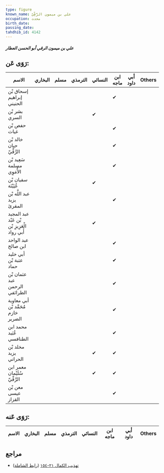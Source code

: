 ```yaml
---
type: figure
known_name: علي بن ميمون الرَّقِّيّ
occupation: محدث
birth_date:
passing_date:
tahdhib_id: 4142
---
```

##### علي بن ميمون الرقي أبو الحسن العطار

## رَوَى عَن:
| الاسم                                         | البخاري | مسلم | الترمذي | النسائي | ابن ماجه | أبي داود | Others |
| --------------------------------------------- | ------- | ---- | ------- | ------- | -------- | -------- | ------ |
| إسحاق بْن إبراهيم الحنيني                     |         |      |         |         | ✔        |          |        |
| بشر بْن السري                                 |         |      |         | ✔       |          |          |        |
| حفص بْن غياث                                  |         |      |         |         | ✔        |          |        |
| خالد بْن حيان الرَّقِّيّ                      |         |      |         |         | ✔        |          |        |
| سَعِيد بْن مسلمة الأُمَوِي                    |         |      |         |         | ✔        |          |        |
| سفيان بْن عُيَيْنَة                           |         |      |         | ✔       |          |          |        |
| عبد اللَّه بْن يزيد المقرئ                    |         |      |         |         | ✔        |          |        |
| عبد المجيد بْن عَبْد الْعَزِيزِ بْن أَبي رواد |         |      |         | ✔       |          |          |        |
| عبد الواحد ابن صالح                           |         |      |         |         | ✔        |          |        |
| أبي خليد عتبة بْن حماد                        |         |      |         |         | ✔        |          |        |
| عثمان بْن عبد الرحمن الطرائفي                 |         |      |         |         | ✔        |          |        |
| أبي معاوية مُحَمَّد بْن خازم الضرير           |         |      |         |         | ✔        |          |        |
| محمد ابن عُبَيد الطنافسي                      |         |      |         |         | ✔        |          |        |
| مخلد بْن يزيد الحراني                         |         |      |         | ✔       | ✔        |          |        |
| معمر ابن سُلَيْمان الرَّقِّيّ                 |         |      |         | ✔       | ✔        |          |        |
| معن بْن عيسى القزاز                           |         |      |         |         | ✔        |          |        |
## رَوَى عَنه:
| الاسم | البخاري | مسلم | الترمذي | النسائي | ابن ماجه | أبي داود | Others |
| ----- | ------- | ---- | ------- | ------- | -------- | -------- | ------ |
## مراجع
- [تهذيب الكمال ٢١-١٥٤](obsidian://open?vault=Tahdhib-al-Kamal&file=Figures/٤١٤٢-علي%20بن%20ميمون%20الرقي%20أبو%20الحسن%20العطار) ([رابط الشاملة](https://shamela.ws/book/3722/10801))